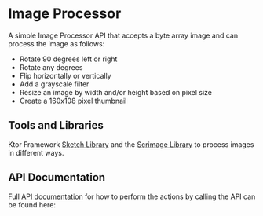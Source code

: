 # Image Processor

A simple Image Processor API that accepts a byte array image and can process the image as follows: 
- Rotate 90 degrees left or right
- Rotate any degrees
- Flip horizontally or vertically
- Add a grayscale filter
- Resize an image by width and/or height based on pixel size
- Create a 160x108 pixel thumbnail

## Tools and Libraries
Ktor Framework
[Sketch Library](https://github.com/reugn/sketch/tree/main) and the 
[Scrimage Library](https://github.com/sksamuel/scrimage) to process images in different ways. 


## API Documentation
Full [API documentation](https://github.com/gaaliciA1990/ImageManipulator/blob/main/ImageProcessorAPIDocumentation) for how to perform the actions by calling the API can be found here:
